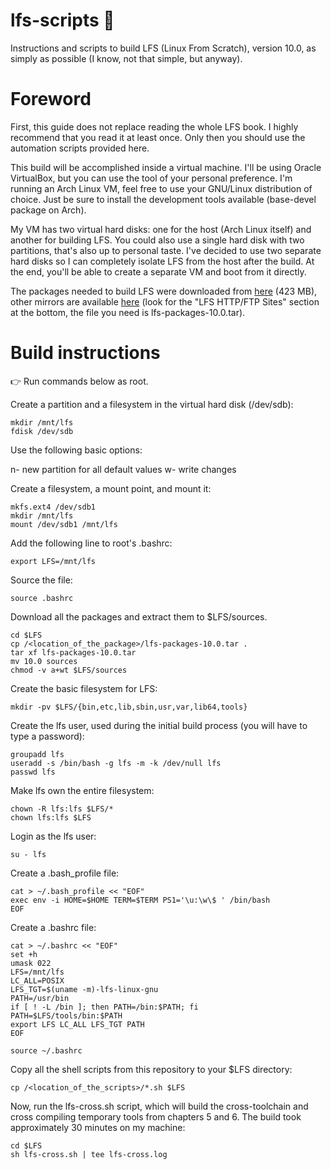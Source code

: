 # lfs-scripts :penguin:
Instructions and scripts to build LFS (Linux From Scratch), version 10.0, as simply as possible (I know, not that simple, but anyway).

# Foreword

First, this guide does not replace reading the whole LFS book. I highly recommend that you read it at least once. Only then you should use the automation scripts provided here.

This build will be accomplished inside a virtual machine. I'll be using Oracle VirtualBox, but you can use the tool of your personal preference. I'm running an Arch Linux VM, feel free to use your GNU/Linux distribution of choice. Just be sure to install the development tools available (base-devel package on Arch).

My VM has two virtual hard disks: one for the host (Arch Linux itself) and another for building LFS. You could also use a single hard disk with two partitions, that's also up to personal taste. I've decided to use two separate hard disks so I can completely isolate LFS from the host after the build. At the end, you'll be able to create a separate VM and boot from it directly.

The packages needed to build LFS were downloaded from [here](http://ftp.lfs-matrix.net/pub/lfs/lfs-packages/lfs-packages-10.0.tar) (423 MB), other mirrors are available [here](http://linuxfromscratch.org/lfs/download.html) (look for the "LFS HTTP/FTP Sites" section at the bottom, the file you need is lfs-packages-10.0.tar).

# Build instructions

:point_right: Run commands below as root.

Create a partition and a filesystem in the virtual hard disk (/dev/sdb):

```
mkdir /mnt/lfs
fdisk /dev/sdb
```

Use the following basic options:

n- new partition
<Enter> for all default values
w- write changes

Create a filesystem, a mount point, and mount it:

```
mkfs.ext4 /dev/sdb1
mkdir /mnt/lfs
mount /dev/sdb1 /mnt/lfs
```

Add the following line to root's .bashrc:

```
export LFS=/mnt/lfs
```

Source the file:

```
source .bashrc
```

Download all the packages and extract them to $LFS/sources.

```
cd $LFS
cp /<location_of_the_package>/lfs-packages-10.0.tar .
tar xf lfs-packages-10.0.tar
mv 10.0 sources
chmod -v a+wt $LFS/sources
```

Create the basic filesystem for LFS:

```
mkdir -pv $LFS/{bin,etc,lib,sbin,usr,var,lib64,tools}
```

Create the lfs user, used during the initial build process (you will have to type a password):

```
groupadd lfs
useradd -s /bin/bash -g lfs -m -k /dev/null lfs
passwd lfs
```

Make lfs own the entire filesystem:

```
chown -R lfs:lfs $LFS/*
chown lfs:lfs $LFS
```

Login as the lfs user:

```
su - lfs
```

Create a .bash_profile file:

```
cat > ~/.bash_profile << "EOF"
exec env -i HOME=$HOME TERM=$TERM PS1='\u:\w\$ ' /bin/bash
EOF
```

Create a .bashrc file:

```
cat > ~/.bashrc << "EOF"
set +h
umask 022
LFS=/mnt/lfs
LC_ALL=POSIX
LFS_TGT=$(uname -m)-lfs-linux-gnu
PATH=/usr/bin
if [ ! -L /bin ]; then PATH=/bin:$PATH; fi
PATH=$LFS/tools/bin:$PATH
export LFS LC_ALL LFS_TGT PATH
EOF

source ~/.bashrc
```

Copy all the shell scripts from this repository to your $LFS directory:

```
cp /<location_of_the_scripts>/*.sh $LFS
```

Now, run the lfs-cross.sh script, which will build the cross-toolchain and cross compiling temporary tools from chapters 5 and 6. The build took approximately 30 minutes on my machine:

```
cd $LFS
sh lfs-cross.sh | tee lfs-cross.log
```
